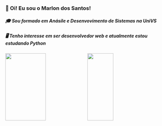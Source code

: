 ### 👋 Oi! Eu sou o Marlon dos Santos! 
##### 🎓 Sou formado em Anásile e Desenvovimento de Sistemas na UniVS
##### 🖥️ Tenho interesse em ser desenvolvedor web e atualmente estou estudando Python
<div>
  <!--Card de status-->
  <img src="https://github-readme-stats.vercel.app/api?username=MarlonSdS&count_private=true&theme=tokyonight" height="210em" width="50%"></img>
  <!--Card de linguagens-->
  <img src="https://github-readme-stats.vercel.app/api/top-langs/?username=MarlonSdS&layout=compact&theme=tokyonight" height="210em" width="40%"></img>
</div>

<!--Links para filtros de linguagens
<div>
  <h4>Clique nas badges para ver meus repositórios destas respectivas tecnologias</h4>
  <a href="https://github.com/MarlonSdS?tab=repositories&q=&type=&language=javascript&sort="><img src="https://img.shields.io/badge/Node.js-43853D?style=for-the-badge&logo=node.js&logoColor=white"></img></a>
  <a href="https://github.com/MarlonSdS?tab=repositories&q=&type=&language=javascript&sort="><img src="https://img.shields.io/badge/JavaScript-F7DF1E?style=for-the-badge&logo=javascript&logoColor=black"></img></a>
  <a href="https://github.com/MarlonSdS?tab=repositories&q=&type=&language=html&sort="><img src="https://img.shields.io/badge/HTML-239120?style=for-the-badge&logo=html5&logoColor=white"></img></a>
  <a href="https://github.com/MarlonSdS?tab=repositories&q=&type=&language=php&sort="><img src="https://img.shields.io/badge/PHP-777BB4?style=for-the-badge&logo=php&logoColor=white"></img></a>
</div>
<div class="certificados">
  <h4>Alguns certificados que possuo</h4>
  <a href="Certificado-NodeJs.pdf"><img src="certificado-nodejs.png" alt="NodeJs(Udemy)" height="80em"></img></a>
</div>-->

